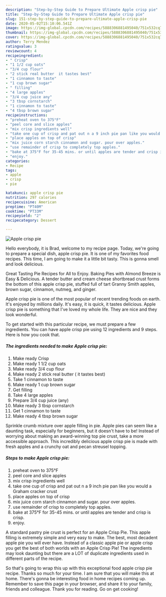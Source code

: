 ```yaml
---
description: "Step-by-Step Guide to Prepare Ultimate Apple crisp pie"
title: "Step-by-Step Guide to Prepare Ultimate Apple crisp pie"
slug: 151-step-by-step-guide-to-prepare-ultimate-apple-crisp-pie
date: 2020-05-02T15:10:06.541Z
image: https://img-global.cpcdn.com/recipes/5888306881495040/751x532cq70/apple-crisp-pie-recipe-main-photo.jpg
thumbnail: https://img-global.cpcdn.com/recipes/5888306881495040/751x532cq70/apple-crisp-pie-recipe-main-photo.jpg
cover: https://img-global.cpcdn.com/recipes/5888306881495040/751x532cq70/apple-crisp-pie-recipe-main-photo.jpg
author: Terry Mendez
ratingvalue: 3
reviewcount: 4
recipeingredient:
- " Crisp"
- "1 1/2 cup oats"
- "3/4 cup flour"
- "2 stick real butter  it tastes best"
- "1 cinnamon to taste"
- "1 cup brown sugar"
- " filling"
- "4 large apples"
- "3/4 cup juice any"
- "3 tbsp cornstarch"
- "1 cinnamon to taste"
- "4 tbsp brown sugar"
recipeinstructions:
- "preheat oven to 375°F"
- "peel core and slice apples"
- "mix crisp ingredients well"
- "take one cup of crisp and pat out n a 9 inch pie pan like you would a Graham cracker crust"
- "place apples on top of crisp"
- "mix juice corn starch cinnamon and sugar. pour over apples."
- "use remainder of crisp to completely top apples."
- "bake at 375°F for 35-45 mins. or until apples are tender and crisp is crisp."
- "enjoy."
categories:
- Recipe
tags:
- apple
- crisp
- pie

katakunci: apple crisp pie 
nutrition: 297 calories
recipecuisine: American
preptime: "PT40M"
cooktime: "PT33M"
recipeyield: "2"
recipecategory: Dessert

---
```



![Apple crisp pie](https://img-global.cpcdn.com/recipes/5888306881495040/751x532cq70/apple-crisp-pie-recipe-main-photo.jpg)

Hello everybody, it is Brad, welcome to my recipe page. Today, we're going to prepare a special dish, apple crisp pie. It is one of my favorites food recipes. This time, I am going to make it a little bit tasty. This is gonna smell and look delicious.

Great Tasting Pie Recipes for All to Enjoy. Baking Pies with Almond Breeze is Easy &amp; Delicious. A tender butter and cream cheese shortbread crust forms the bottom of this apple crisp pie, stuffed full of tart Granny Smith apples, brown sugar, cinnamon, nutmeg, and ginger.

Apple crisp pie is one of the most popular of recent trending foods on earth. It's enjoyed by millions daily. It's easy, it is quick, it tastes delicious. Apple crisp pie is something that I've loved my whole life. They are nice and they look wonderful.


To get started with this particular recipe, we must prepare a few ingredients. You can have apple crisp pie using 12 ingredients and 9 steps. Here is how you cook that.

##### The ingredients needed to make Apple crisp pie:

1. Make ready  Crisp
1. Make ready 1 1/2 cup oats
1. Make ready 3/4 cup flour
1. Make ready 2 stick real butter ( it tastes best)
1. Take 1 cinnamon to taste
1. Make ready 1 cup brown sugar
1. Get  filling
1. Take 4 large apples
1. Prepare 3/4 cup juice (any)
1. Make ready 3 tbsp cornstarch
1. Get 1 cinnamon to taste
1. Make ready 4 tbsp brown sugar


Sprinkle crumb mixture over apple filling in pie. Apple pies can seem like a daunting task, especially for beginners, but it doesn&#39;t have to be! Instead of worrying about making an award-winning top pie crust, take a more accessible approach. This incredibly delicious apple crisp pie is made with fresh apples and a crunchy oat and pecan streusel topping. 

##### Steps to make Apple crisp pie:

1. preheat oven to 375°F
1. peel core and slice apples
1. mix crisp ingredients well
1. take one cup of crisp and pat out n a 9 inch pie pan like you would a Graham cracker crust
1. place apples on top of crisp
1. mix juice corn starch cinnamon and sugar. pour over apples.
1. use remainder of crisp to completely top apples.
1. bake at 375°F for 35-45 mins. or until apples are tender and crisp is crisp.
1. enjoy.


A standard pastry pie crust is perfect for an Apple Crisp Pie. This apple filling is extremely simple and very easy to make. The best, most decadent apple pie you will ever have. Instead of a classic apple pie or apple crisp you get the best of both worlds with an Apple Crisp Pie! The ingredients may look daunting but there are a LOT of duplicate ingredients used in different parts of the recipe. 

So that's going to wrap this up with this exceptional food apple crisp pie recipe. Thanks so much for your time. I am sure that you will make this at home. There's gonna be interesting food in home recipes coming up. Remember to save this page in your browser, and share it to your family, friends and colleague. Thank you for reading. Go on get cooking!
